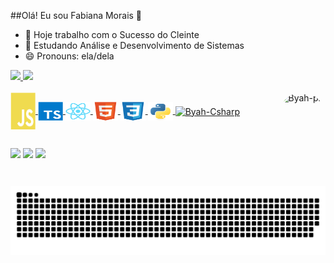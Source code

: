 ##Olá! Eu sou Fabiana Morais 👋

- 🔭 Hoje trabalho com o Sucesso do Cleinte
- 🌱 Estudando Análise e Desenvolvimento de Sistemas
- 😄 Pronouns: ela/dela
<div align="justify">
  <a href="https://github.com/Byahbh">
  <img height="180" src="https://github-readme-stats.vercel.app/api?username=byahbh&show_icons=true&theme=radical&include_all_commits=true&count_private=true"/>
  <img height="150" src="https://github-readme-stats.vercel.app/api/top-langs/?username=byahbh&layout=compact&langs_count=7&theme=radical"/>
</div>
<div style="display: inline_block"><br>
  <img align="center" alt="Byah-Js" height="60" width="40" src="https://raw.githubusercontent.com/devicons/devicon/master/icons/javascript/javascript-plain.svg">
  <img align="center" alt="Byah-Ts" height="30" width="40" src="https://raw.githubusercontent.com/devicons/devicon/master/icons/typescript/typescript-plain.svg">
  <img align="center" alt="Byah-React" height="30" width="40" src="https://raw.githubusercontent.com/devicons/devicon/master/icons/react/react-original.svg">
  <img align="center" alt="ByahHTML" height="30" width="40" src="https://raw.githubusercontent.com/devicons/devicon/master/icons/html5/html5-original.svg">
  <img align="center" alt="Byah-CSS" height="30" width="40" src="https://raw.githubusercontent.com/devicons/devicon/master/icons/css3/css3-original.svg">
  <img align="center" alt="Byah-Python" height="30" width="40" src="https://raw.githubusercontent.com/devicons/devicon/master/icons/python/python-original.svg">
  <img align="center" alt="Byah-Csharp" height="30" width="40" src="https://cdn.jsdelivr.net/gh/devicons/devicon/icons/c/c-original.svg" />
  <img align="right" alt="Byah-pic" height="150" style="border-radius:50px;" 
  src="https://cdn.discordapp.com/attachments/1000785806912393299/1000796380803121234/rounded-in-photoretrica_1.png?width=676&height=676">
  
</div>

##

<div>
  <a href="https://instagram.com/byah.morais" target="_blank"><img src="https://img.shields.io/badge/-Instagram-%23E4405F?style=for-the-badge&logo=instagram&logoColor=white" target="_blank"></a>
  <a href="https:https://discord.gg/Wn9sDVrVSr" target="_blank"><img src="https://img.shields.io/badge/Discord-7289DA?style=for-the-badge&logo=discord&logoColor=white" target="_blank"></a> 
  <a href="https://www.linkedin.com/in/fabiana-morais-b2196a108" target="_blank"><img src="https://img.shields.io/badge/-LinkedIn-%230077B5?style=for-the-badge&logo=linkedin&logoColor=white" target="_blank"></a> 
  
  ![Snake animation](https://github.com/byahbh/byahbh/blob/output/github-contribution-grid-snake.svg)
</div>
